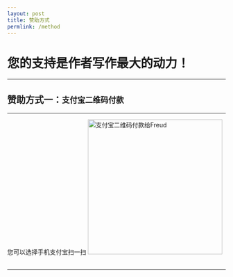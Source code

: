 ```yaml
---
layout: post
title: 赞助方式
permlink: /method
---
```


您的支持是作者写作最大的动力！
==============================

<hr>

赞助方式一：`支付宝二维码付款`
------------------------------

<hr>
您可以选择手机支付宝扫一扫

<img src="{{ '/styles/images/zhifubao.png' | prepend: site.baseurl }}" alt="支付宝二维码付款给Freud" width="310" />

<br>
<br>


<hr>
